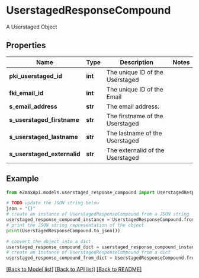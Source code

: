 # UserstagedResponseCompound

A Userstaged Object

## Properties

Name | Type | Description | Notes
------------ | ------------- | ------------- | -------------
**pki_userstaged_id** | **int** | The unique ID of the Userstaged | 
**fki_email_id** | **int** | The unique ID of the Email | 
**s_email_address** | **str** | The email address. | 
**s_userstaged_firstname** | **str** | The firstname of the Userstaged | 
**s_userstaged_lastname** | **str** | The lastname of the Userstaged | 
**s_userstaged_externalid** | **str** | The externalid of the Userstaged | 

## Example

```python
from eZmaxApi.models.userstaged_response_compound import UserstagedResponseCompound

# TODO update the JSON string below
json = "{}"
# create an instance of UserstagedResponseCompound from a JSON string
userstaged_response_compound_instance = UserstagedResponseCompound.from_json(json)
# print the JSON string representation of the object
print(UserstagedResponseCompound.to_json())

# convert the object into a dict
userstaged_response_compound_dict = userstaged_response_compound_instance.to_dict()
# create an instance of UserstagedResponseCompound from a dict
userstaged_response_compound_from_dict = UserstagedResponseCompound.from_dict(userstaged_response_compound_dict)
```
[[Back to Model list]](../README.md#documentation-for-models) [[Back to API list]](../README.md#documentation-for-api-endpoints) [[Back to README]](../README.md)


